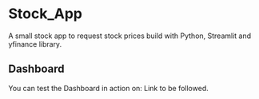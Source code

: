 # Stock_App
A small stock app to request stock prices build with Python, Streamlit and yfinance library. 

## Dashboard 
You can test the Dashboard in action on: Link to be followed.
